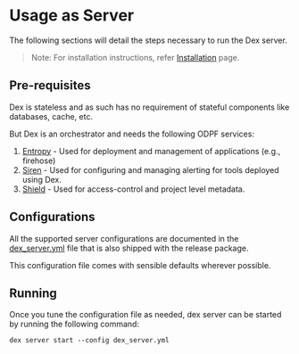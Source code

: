 # Usage as Server

The following sections will detail the steps necessary to run the Dex server.

> Note: For installation instructions, refer [Installation](./installation.md) page.

## Pre-requisites

Dex is stateless and as such has no requirement of stateful components like databases, cache, etc.

But Dex is an orchestrator and needs the following ODPF services:

1. [Entropy](https://github.com/odpf/entropy) - Used for deployment and management of applications (e.g., firehose)
2. [Siren](https://github.com/odpf/siren) - Used for configuring and managing alerting for tools deployed using Dex.
3. [Shield](https://github.com/odpf/shield) - Used for access-control and project level metadata.

## Configurations

All the supported server configurations are documented in the [dex_server.yml](../dex_server.yml) file that is also shipped with the release package.

This configuration file comes with sensible defaults wherever possible.

## Running

Once you tune the configuration file as needed, dex server can be started by running the following command:

```shell
dex server start --config dex_server.yml
```
